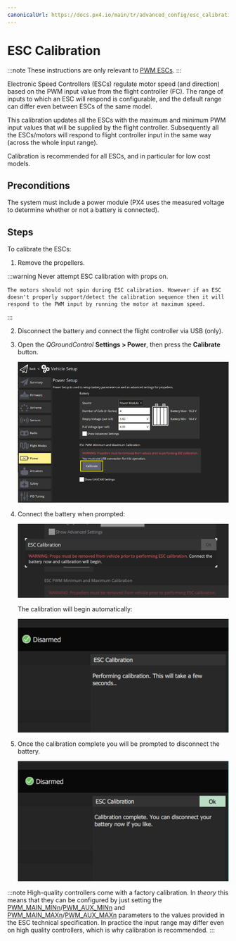 ```yaml
---
canonicalUrl: https://docs.px4.io/main/tr/advanced_config/esc_calibration
---
```


# ESC Calibration

:::note
These instructions are only relevant to [PWM ESCs](../peripherals/pwm_escs_and_servo.md).
:::

Electronic Speed Controllers (ESCs) regulate motor speed (and direction) based on the PWM input value from the flight controller (FC). The range of inputs to which an ESC will respond is configurable, and the default range can differ even between ESCs of the same model.

This calibration updates all the ESCs with the maximum and minimum PWM input values that will be supplied by the flight controller. Subsequently all the ESCs/motors will respond to flight controller input in the same way (across the whole input range).

Calibration is recommended for all ESCs, and in particular for low cost models.

## Preconditions

The system must include a power module (PX4 uses the measured voltage to determine whether or not a battery is connected).

## Steps

To calibrate the ESCs:

1. Remove the propellers.
    
:::warning
Never attempt ESC calibration with props on.
    
    The motors should not spin during ESC calibration. However if an ESC doesn't properly support/detect the calibration sequence then it will respond to the PWM input by running the motor at maximum speed.
:::

2. Disconnect the battery and connect the flight controller via USB (only).

3. Open the *QGroundControl* **Settings > Power**, then press the **Calibrate** button.
    
    ![ESC Calibration step 1](../../assets/qgc/setup/esc/qgc_esc_calibration.png)

4. Connect the battery when prompted:
    
    ![ESC Calibration step 2](../../assets/qgc/setup/esc/esc_calibration_step_2.png)
    
    The calibration will begin automatically:
    
    ![ESC Calibration step 3](../../assets/qgc/setup/esc/esc_calibration_step_3.png)

5. Once the calibration complete you will be prompted to disconnect the battery.
    
    ![ESC Calibration step 4](../../assets/qgc/setup/esc/esc_calibration_step_4.png)

:::note
High-quality controllers come with a factory calibration. In *theory* this means that they can be configured by just setting the [PWM_MAIN_MINn](../advanced_config/parameter_reference.md#PWM_MAIN_MIN)/[PWM_AUX_MINn](../advanced_config/parameter_reference.md#PWM_AUX_MIN) and [PWM_MAIN_MAXn](../advanced_config/parameter_reference.md#PWM_MAIN_MAX)/[PWM_AUX_MAXn](../advanced_config/parameter_reference.md#PWM_AUX_MAX) parameters to the values provided in the ESC technical specification. In practice the input range may differ even on high quality controllers, which is why calibration is recommended.
:::